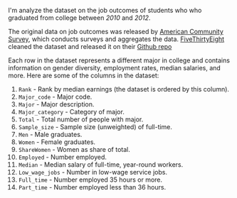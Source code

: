 <p>I'm analyze the dataset on the job outcomes of students who who graduated from college between <em>2010</em> and <em>2012</em>.</p>

<p>The original data on job outcomes was released by <a href='https://www.census.gov/programs-surveys/acs/'>American Community Survey</a>, which conducts surveys and aggregates the data. <a href='https://fivethirtyeight.com/'>FiveThirtyEight</a> cleaned the dataset and released it on their <a href='https://github.com/fivethirtyeight/data/tree/master/college-majors'>Github repo</a></p>

<p>Each row in the dataset represents a different major in college and contains information on gender diversity, employment rates, median salaries, and more. Here are some of the columns in the dataset:</p>

<ol>
  <li><code>Rank</code> - Rank by median earnings (the dataset is ordered by this column).</li>
  <li><code>Major_code</code> - Major code.</li>
  <li><code>Major</code> - Major description.</li>
  <li><code>Major_category</code> - Category of major.</li>
  <li><code>Total</code> - Total number of people with major.</li>
  <li><code>Sample_size</code> - Sample size (unweighted) of full-time.</li>
  <li><code>Men</code> - Male graduates.</li>
  <li><code>Women</code> - Female graduates.</li>
  <li><code>ShareWomen</code> - Women as share of total.</li>
  <li><code>Employed</code> - Number employed.</li>
  <li><code>Median</code> - Median salary of full-time, year-round workers.</li>
  <li><code>Low_wage_jobs</code> - Number in low-wage service jobs.</li>
  <li><code>Full_time</code> - Number employed 35 hours or more.</li>
  <li><code>Part_time</code> - Number employed less than 36 hours.</li>
<ol>
